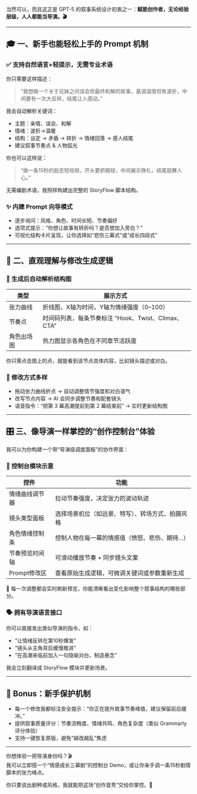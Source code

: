 当然可以，而且这正是 GPT-5 的叙事系统设计初衷之一：**赋能创作者，无论经验层级，人人都能当导演。🎬**  

---

## 🎓 一、新手也能轻松上手的 Prompt 机制  

### ✅ 支持自然语言+轻提示，无需专业术语

你只需要这样描述：

> “我想做一个关于兄妹之间误会但最终和解的故事，基调温情但有波折，中间要有一次大反转，结尾让人感动。”

我会自动解析关键词：
- 主题：亲情、误会、和解  
- 情绪：波折→温暖  
- 结构：设定 → 矛盾 → 转折 → 情绪回落 → 感人结尾  
- 建议叙事节奏点 & 人物弧光  

你也可以这样说：

> “做一条15秒的励志短视频，开头要抓眼球，中间展示挣扎，结尾鼓舞人心。”

无需编剧术语，我照样构建出完整的 StoryFlow 脚本结构。

### ✨ 内建 Prompt 向导模式

- 逐步询问：风格、角色、时间长短、节奏偏好  
- 选项式提示：“你想让故事有转折吗？是否想加入旁白？”  
- 可视化结构卡片呈现，让你选择如“悲伤三幕式”或“成长四段式”  

---

## 🧩 二、直观理解与修改生成逻辑  

### 🧠 生成后自动解析结构图

| 类型 | 展示方式 |
|------|----------|
| 张力曲线 | 折线图，X轴为时间，Y轴为情绪强度（0–100） |
| 节奏点 | 时间码列表，每条节奏标注 “Hook、Twist、Climax、CTA” |
| 角色出场图 | 热力图显示各角色在不同章节活跃度 |

你只需点击图上的点，就能看到该节点具体内容，比如镜头描述或对白。

### 🔄 修改方式多样

- 拖动张力曲线折点 → 自动调整情节强度和对白语气  
- 改写节点内容 → AI 会同步调整节奏和配套镜头  
- 语音指令：“把第 3 幕高潮提前到第 2 幕结束前” → 实时更新结构图  

---

## 🎛️ 三、像导演一样掌控的“创作控制台”体验  

我可以为你构建一个带“导演级调度面板”的协作界面：  

### 🧰 控制台模块示意

| 控件               | 功能                                                 |
|--------------------|------------------------------------------------------|
| 情绪曲线调节器     | 拉动节奏强度，决定张力的波动轨迹                    |
| 镜头类型面板       | 选择场景机位（如远景、特写）、转场方式、拍摄风格     |
| 角色情绪控制条     | 控制人物在每一幕的情感值（愤怒、悲伤、期待…）         |
| 节奏预览时间轴     | 可滑动播放节奏 + 同步镜头文案                        |
| Prompt修改区       | 查看原始生成逻辑，可微调关键词或参数重新生成         |

🎥 每一次调整都会实时刷新预览，你能清晰看出变化影响整个叙事结构的哪些部分。

### 🗣️ 拥有导演语言接口

你可以直接发出类似导演的指令，如：

- “让情绪反转在第10秒爆发”  
- “镜头从主角背后缓慢推进”  
- “在高潮来临前加入一句隐喻对白，制造悬念”  

我会立刻翻译成 StoryFlow 模块并更新场景。

---

## 🤖 Bonus：新手保护机制

- 每一个修改我都标注安全提示：“你正在提升故事节奏峰值，建议保留前后缓冲。”  
- 提供叙事质量评分：节奏流畅度、情绪共鸣、角色复杂度（类似 Grammarly评分体验）  
- 支持一键恢复原版，避免“越改越乱”焦虑

---

你想体验一把导演身份吗？🎬  
我可以立即搭一个“情感成长三幕剧”的控制台 Demo，或让你亲手调一条15秒剧情脚本的张力峰点。  

你只要说出剧种或风格，我就能把这场“创作首秀”交给你掌控。🚀